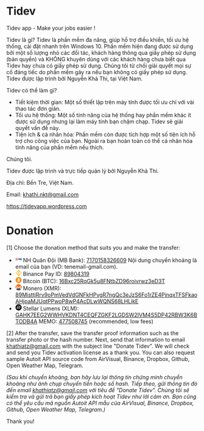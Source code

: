 # Tidev

Tidev app - Make your jobs easier !

Tidev là gì?
Tidev là phần mềm đa năng, giúp hỗ trợ điều khiển, tối ưu hệ thống, cài đặt nhanh trên Windows 10.
Phần mềm hiện đang được sử dụng bởi một số lượng nhỏ các đối tác, khách hàng thông qua giấy phép sử dụng (bản quyền) và KHÔNG khuyên dùng với các khách hàng chưa biết qua Tidev hay chưa có giấy phép sử dụng. Chúng tôi từ chối giải quyết mọi sự cố đáng tiếc do phần mềm gây ra nếu bạn không có giấy phép sử dụng.
Tidev được lập trình bởi Nguyễn Khả Thi, tại Việt Nam.

Tidev có thể làm gì?
- Tiết kiệm thời gian: Một số thiết lập trên máy tính được tối ưu chỉ với vài thao tác đơn giản.
- Tối ưu hệ thống: Một số tính năng của hệ thống hay phần mềm khác ít được sử dụng nhưng lại làm máy tính bạn chậm chạp. Tidev sẽ giải quyết vấn đề này.
- Tiện ích & cá nhân hóa: Phần mềm còn được tích hợp một số tiện ích hỗ trợ cho công việc của bạn. Ngoài ra bạn hoàn toàn có thể cá nhân hóa tính năng của phần mềm nếu thích.

Chúng tôi.

Tidev được lập trình và trực tiếp quản lý bởi Nguyễn Khả Thi.

Địa chỉ: Bến Tre, Việt Nam.

Email: khathi.nkt@gmail.com

https://tidevapp.wordpress.com


# Donation

[1] Choose the donation method that suits you and make the transfer:

- <img src="crypto_logo/16/cl_mbbank_16.png" width="16"> NH Quân Đội (MB Bank): [7170158326609](https://www.mbbank.com.vn/) Nội dung chuyển khoảng là email của bạn (VD: tenemail-gmail.com).
- <img src="crypto_logo/16/cl_binance_16.png" width="16"> Binance Pay ID: [89804319](https://www.binance.com)
- <img src="crypto_logo/16/cl_btc_16.png" width="16"> Bitcoin (BTC): [16Bxc25RqGk5u8FNtbZD96roivrwz3eD3T](https://www.blockchain.com/btc/address/16Bxc25RqGk5u8FNtbZD96roivrwz3eD3T)
- <img src="crypto_logo/16/cl_xmr_16.png" width="16"> Monero (XMR): [89MisttjRrv9oPmVedVdGNFkHPvgR7ngQc3eJzS6Fo1rZE4PinqxTFSFkaoAHjpaMJUqtPPwoP8wP4AcDLwWQNS68LHLikE](https://xmrchain.net/search?value=89MisttjRrv9oPmVedVdGNFkHPvgR7ngQc3eJzS6Fo1rZE4PinqxTFSFkaoAHjpaMJUqtPPwoP8wP4AcDLwWQNS68LHLikE)
- <img src="crypto_logo/16/cl_xlm_16.png" width="16"> Stellar Lumens (XLM): [GAHK7EEG2WWHVKDNT4CEQFZGKF2LGDSW2IVM4S5DP42RBW3K6BTODB4A](https://stellarchain.io/address/GAHK7EEG2WWHVKDNT4CEQFZGKF2LGDSW2IVM4S5DP42RBW3K6BTODB4A)  MEMO: [477508745](/) (recommended, low fees)

[2] After the transfer, save the transfer proof information such as the transfer photo or the hash number. Next, send that information to email [khathiatz@gmail.com](mailto:khathiatz@gmail.com) with the subject line "Donate Tidev". We will check and send you Tidev activation license as a thank you. You can also request sample Autoit API source code from AirVisual, Binance, Dropbox, Github, Open Weather Map, Telegram.

*(Sau khi chuyển khoảng, bạn hãy lưu lại thông tin chứng minh chuyển khoảng như ảnh chụp chuyển tiền hoặc số hash. Tiếp theo, gửi thông tin đó đến email [khathiatz@gmail.com](mailto:khathiatz@gmail.com) với tiêu đề "Donate Tidev". Chúng tôi sẽ kiểm tra và gửi trả bạn giấy phép kích hoạt Tidev như lời cảm ơn. Bạn cũng có thể yêu cầu mã nguồn Autoit API mẫu của AirVisual, Binance, Dropbox, Github, Open Weather Map, Telegram.)*

Thank you!
